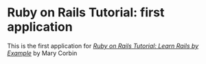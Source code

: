 # Ruby on Rails Tutorial:  first application

This is the first application for 
[*Ruby on Rails Tutorial:  Learn Rails by Example*](http://railstutorial.org/)
by Mary Corbin
